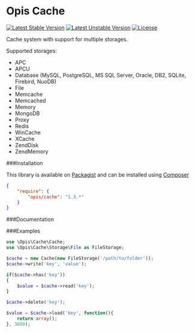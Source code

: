Opis Cache
==============
[![Latest Stable Version](https://poser.pugx.org/opis/cache/version.png)](https://packagist.org/packages/opis/cache)
[![Latest Unstable Version](https://poser.pugx.org/opis/cache/v/unstable.png)](//packagist.org/packages/opis/cache)
[![License](https://poser.pugx.org/opis/cache/license.png)](https://packagist.org/packages/opis/cache)

Cache system with support for multiple storages.

Supported storages:

* APC
* APCU
* Database (MySQL, PostgreSQL, MS SQL Server, Oracle, DB2, SQLite, Firebird, NuoDB)
* File
* Memcache
* Memcached
* Memory
* MongoDB
* Proxy
* Redis
* WinCache
* XCache
* ZendDisk
* ZendMemory

###Installation

This library is available on [Packagist](https://packagist.org/packages/opis/cache) and can be installed using [Composer](http://getcomposer.org)

```json
{
    "require": {
        "opis/cache": "1.3.*"
    }
}
```
###Documentation

###Examples

```php
use \Opis\Cache\Cache;
use \Opis\Cache\Storage\File as FileStorage;

$cache = new Cache(new FileStorage('/path/to/folder'));
$cache->write('key', 'value');

if($cache->has('key'))
{
    $value = $cache->read('key');
}

$cache->delete('key');

$value = $cache->load('key', function(){
    return array();
}, 3600);

```
